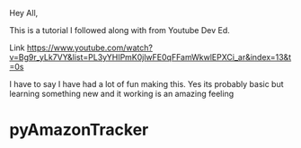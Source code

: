 Hey All,

This is a tutorial I followed along with from Youtube Dev Ed. 

Link https://www.youtube.com/watch?v=Bg9r_yLk7VY&list=PL3yYHIPmK0jlwFE0qFFamWkwlEPXCi_ar&index=13&t=0s 

I have to say I have had a lot of fun making this. Yes its probably basic but learning something new and it working is an amazing feeling

# pyAmazonTracker
